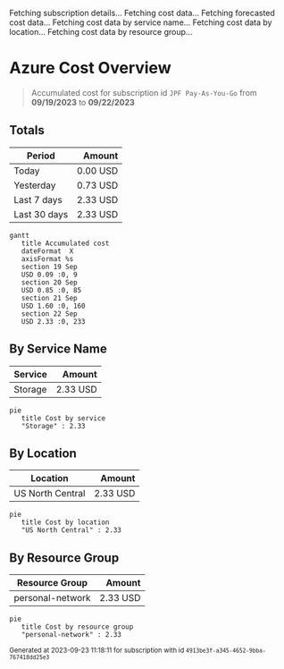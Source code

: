 Fetching subscription details...
Fetching cost data...
Fetching forecasted cost data...
Fetching cost data by service name...
Fetching cost data by location...
Fetching cost data by resource group...
# Azure Cost Overview

> Accumulated cost for subscription id `JPF Pay-As-You-Go` from **09/19/2023** to **09/22/2023**

## Totals

|Period|Amount|
|---|---:|
|Today|0.00 USD|
|Yesterday|0.73 USD|
|Last 7 days|2.33 USD|
|Last 30 days|2.33 USD|

```mermaid
gantt
   title Accumulated cost
   dateFormat  X
   axisFormat %s
   section 19 Sep
   USD 0.09 :0, 9
   section 20 Sep
   USD 0.85 :0, 85
   section 21 Sep
   USD 1.60 :0, 160
   section 22 Sep
   USD 2.33 :0, 233
```

## By Service Name

|Service|Amount|
|---|---:|
|Storage|2.33 USD|

```mermaid
pie
   title Cost by service
   "Storage" : 2.33
```

## By Location

|Location|Amount|
|---|---:|
|US North Central|2.33 USD|

```mermaid
pie
   title Cost by location
   "US North Central" : 2.33
```

## By Resource Group

|Resource Group|Amount|
|---|---:|
|personal-network|2.33 USD|

```mermaid
pie
   title Cost by resource group
   "personal-network" : 2.33
```

<sup>Generated at 2023-09-23 11:18:11 for subscription with id `4913be3f-a345-4652-9bba-767418dd25e3`</sup>
